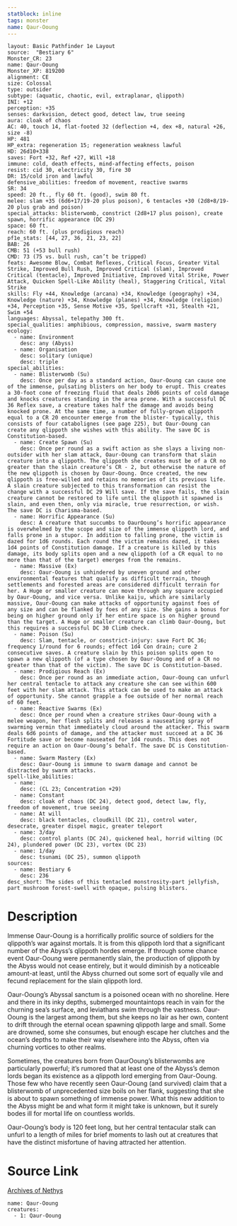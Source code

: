 ```yaml
---
statblock: inline
tags: monster
name: Qaur-Ooung
---
```

```statblock
layout: Basic Pathfinder 1e Layout
source:  "Bestiary 6"
Monster_CR: 23
name: Qaur-Ooung
Monster_XP: 819200
alignment: CE
size: Colossal
type: outsider
subtype: (aquatic, chaotic, evil, extraplanar, qlippoth)
INI: +12
perception: +35
senses: darkvision, detect good, detect law, true seeing
aura: cloak of chaos
AC: 40, touch 14, flat-footed 32 (deflection +4, dex +8, natural +26, size -8)
HP: 481
HP_extra: regeneration 15; regeneration weakness lawful
HD: 26d10+338
saves: Fort +32, Ref +27, Will +18
immune: cold, death effects, mind-affecting effects, poison
resist: cid 30, electricity 30, fire 30
DR: 15/cold iron and lawful
defensive_abilities: freedom of movement, reactive swarms
SR: 34
speed: 20 ft., fly 60 ft. (good), swim 80 ft.
melee: slam +35 (6d6+17/19-20 plus poison), 6 tentacles +30 (2d8+8/19-20 plus grab and poison)
special_attacks: blisterwomb, constrict (2d8+17 plus poison), create spawn, horrific appearance (DC 29)
space: 60 ft.
reach: 60 ft. (plus prodigious reach)
pf1e_stats: [44, 27, 36, 21, 23, 22]
BAB: 26
CMB: 51 (+53 bull rush)
CMD: 73 (75 vs. bull rush, can’t be tripped)
feats: Awesome Blow, Combat Reflexes, Critical Focus, Greater Vital Strike, Improved Bull Rush, Improved Critical (slam), Improved Critical (tentacle), Improved Initiative, Improved Vital Strike, Power Attack, Quicken Spell-Like Ability (heal), Staggering Critical, Vital Strike
skills: Fly +44, Knowledge (arcana) +34, Knowledge (geography) +34, Knowledge (nature) +34, Knowledge (planes) +34, Knowledge (religion) +34, Perception +35, Sense Motive +35, Spellcraft +31, Stealth +21, Swim +54
languages: Abyssal, telepathy 300 ft.
special_qualities: amphibious, compression, massive, swarm mastery
ecology:
  - name: Environment
    desc: any (Abyss)
  - name: Organisation
    desc: solitary (unique)
    desc: triple
special_abilities:
  - name: Blisterwomb (Su)
    desc: Once per day as a standard action, Oaur-Ooung can cause one of the immense, pulsating blisters on her body to erupt. This creates a 30-foot cone of freezing fluid that deals 20d6 points of cold damage and knocks creatures standing in the area prone. With a successful DC 36 Reflex save, a creature takes half the damage and avoids being knocked prone. At the same time, a number of fully-grown qlippoth equal to a CR 20 encounter emerge from the blister- typically, this consists of four catabolignes (see page 225), but Oaur-Ooung can create any qlippoth she wishes with this ability. The save DC is Constitution-based.
  - name: Create Spawn (Su)
    desc: Once per round as a swift action as she slays a living non-outsider with her slam attack, Oaur-Ooung can transform that slain creature into a qlippoth. The qlippoth she creates must be of a CR no greater than the slain creature’s CR - 2, but otherwise the nature of the new qlippoth is chosen by Oaur-Ooung. Once created, the new qlippoth is free-willed and retains no memories of its previous life. A slain creature subjected to this transformation can resist the change with a successful DC 29 Will save. If the save fails, the slain creature cannot be restored to life until the qlippoth it spawned is slain, and even then, only via miracle, true resurrection, or wish. The save DC is Charisma-based.
  - name: Horrific Appearance (Su)
    desc: A creature that succumbs to OaurOoung’s horrific appearance is overwhelmed by the scope and size of the immense qlippoth lord, and falls prone in a stupor. In addition to falling prone, the victim is dazed for 1d6 rounds. Each round the victim remains dazed, it takes 1d4 points of Constitution damage. If a creature is killed by this damage, its body splits open and a new qlippoth (of a CR equal to no more than that of the target) emerges from the remains.
  - name: Massive (Ex)
    desc: Oaur-Ooung is unhindered by uneven ground and other environmental features that qualify as difficult terrain, though settlements and forested areas are considered difficult terrain for her. A Huge or smaller creature can move through any square occupied by Oaur-Ooung, and vice versa. Unlike kaiju, which are similarly massive, Oaur-Ooung can make attacks of opportunity against foes of any size and can be flanked by foes of any size. She gains a bonus for being on higher ground only if her entire space is on higher ground than the target. A Huge or smaller creature can climb Oaur-Ooung, but this requires a successful DC 30 Climb check.
  - name: Poison (Su)
    desc: Slam, tentacle, or constrict-injury: save Fort DC 36; frequency 1/round for 6 rounds; effect 1d4 Con drain; cure 2 consecutive saves. A creature slain by this poison splits open to spawn a new qlippoth (of a type chosen by Oaur-Ooung and of a CR no greater than that of the victim). The save DC is Constitution-based.
  - name: Prodigious Reach (Ex)
    desc: Once per round as an immediate action, Oaur-Ooung can unfurl her central tentacle to attack any creature she can see within 600 feet with her slam attack. This attack can be used to make an attack of opportunity. She cannot grapple a foe outside of her normal reach of 60 feet.
  - name: Reactive Swarms (Ex)
    desc: Once per round when a creature strikes Oaur-Ooung with a melee weapon, her flesh splits and releases a nauseating spray of swarming vermin that immediately cloud around the attacker. This swarm deals 6d6 points of damage, and the attacker must succeed at a DC 36 Fortitude save or become nauseated for 1d4 rounds. This does not require an action on Oaur-Ooung’s behalf. The save DC is Constitution-based.
  - name: Swarm Mastery (Ex)
    desc: Oaur-Ooung is immune to swarm damage and cannot be distracted by swarm attacks.
spell-like_abilities:
  - name:
    desc: (CL 23; Concentration +29)
  - name: Constant
    desc: cloak of chaos (DC 24), detect good, detect law, fly, freedom of movement, true seeing
  - name: At will
    desc: black tentacles, cloudkill (DC 21), control water, desecrate, greater dispel magic, greater teleport
  - name: 3/day
    desc: control plants (DC 24), quickened heal, horrid wilting (DC 24), plundered power (DC 23), vortex (DC 23)
  - name: 1/day
    desc: tsunami (DC 25), summon qlippoth
sources:
  - name: Bestiary 6
    desc: 236
desc_short: The sides of this tentacled monstrosity-part jellyfish, part mushroom forest-swell with opaque, pulsing blisters.
```
# Description
Immense Oaur-Ooung is a horrifically prolific source of soldiers for the qlippoth’s war against mortals. It is from this qlippoth lord that a significant number of the Abyss’s qlippoth hordes emerge. If through some chance event Oaur-Ooung were permanently slain, the production of qlippoth by the Abyss would not cease entirely, but it would diminish by a noticeable amount-at least, until the Abyss churned out some sort of equally vile and fecund replacement for the slain qlippoth lord. 

Oaur-Ooung’s Abyssal sanctum is a poisoned ocean with no shoreline. Here and there in its inky depths, submerged mountaintops reach in vain for the churning sea’s surface, and leviathans swim through the vastness. Oaur-Ooung is the largest among them, but she keeps no lair as her own, content to drift through the eternal ocean spawning qlippoth large and small. Some are drowned, some she consumes, but enough escape her clutches and the ocean’s depths to make their way elsewhere into the Abyss, often via churning vortices to other realms. 

Sometimes, the creatures born from OaurOoung’s blisterwombs are particularly powerful; it’s rumored that at least one of the Abyss’s demon lords began its existence as a qlippoth lord emerging from Oaur-Ooung. Those few who have recently seen Oaur-Ooung (and survived) claim that a blisterwomb of unprecedented size boils on her flank, suggesting that she is about to spawn something of immense power. What this new addition to the Abyss might be and what form it might take is unknown, but it surely bodes ill for mortal life on countless worlds. 

Oaur-Ooung’s body is 120 feet long, but her central tentacular stalk can unfurl to a length of miles for brief moments to lash out at creatures that have the distinct misfortune of having attracted her attention.
# Source Link
[Archives of Nethys](https://aonprd.com/MonsterDisplay.aspx?ItemName=Qaur-Ooung)
```encounter-table
name: Qaur-Ooung
creatures:
  - 1: Qaur-Ooung
```
